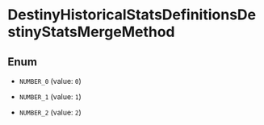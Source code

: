 
# DestinyHistoricalStatsDefinitionsDestinyStatsMergeMethod

## Enum


* `NUMBER_0` (value: `0`)

* `NUMBER_1` (value: `1`)

* `NUMBER_2` (value: `2`)



